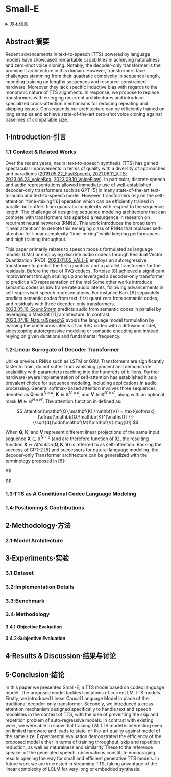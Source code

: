 # Small-E

<details>
<summary>基本信息</summary>

- 标题: "Small-E: Small Language Model with Linear Attention for Efficient Speech Synthesis"
- 作者:
  - 01 Theodor Lemerle 法国索邦大学
  - 02 Nicolas Obin 法国索邦大学
  - 03 Axel Roebel 法国索邦大学
- 链接:
  - [ArXiv](https://arxiv.org/abs/2406.04467)
  - [Publication]()
  - [Github](https://github.com/theodorblackbird/lina-speech)
  - [Demo]()
- 文件:
  - [ArXiv](_PDF/2406.04467v2__Small-E__Small_Language_Model_with_Linear_Attention_for_Efficient_Speech_Synthesis.pdf)
  - [Publication] #TODO

</details>

## Abstract·摘要

Recent advancements in text-to-speech (TTS) powered by language models have showcased remarkable capabilities in achieving naturalness and zero-shot voice cloning.
Notably, the decoder-only transformer is the prominent architecture in this domain.
However, transformers face challenges stemming from their quadratic complexity in sequence length, impeding training on lengthy sequences and resource-constrained hardware.
Moreover they lack specific inductive bias with regards to the monotonic nature of TTS alignments.
In response, we propose to replace transformers with emerging recurrent architectures and introduce specialized cross-attention mechanisms for reducing repeating and skipping issues.
Consequently our architecture can be efficiently trained on long samples and achieve state-of-the-art zero-shot voice cloning against baselines of comparable size.

## 1·Introduction·引言

### 1.1·Context & Related Works

Over the recent years, neural text-to-speech synthesis (TTS) has gained spectacular improvements in terms of quality with a diversity of approaches and paradigms ([2019.05.22_FastSpeech](../TTS2_Acoustic/2019.05.22_FastSpeech.md), [2021.06.11_VITS](../E2E/2021.06.11_VITS.md); [2023.06.23_VoiceBox](2023.06.23_VoiceBox.md), [2023.09.10_VoiceFlow](../Diffusion/2023.09.10_VoiceFlow.md)).
In particular, discrete speech and audio representations allowed immediate use of well-established decoder-only transformers such as GPT [5] in many state-of-the-art text-to-audio and text-to-speech model.
However, transformers rely on the self-attention “time-mixing”[6] operation which can be efficiently trained in parallel but suffers from quadratic complexity with respect to the sequence length.
The challenge of designing sequence modeling architecture that can compete with transformers has sparked a resurgence in research on recurrent neural networks (RNNs).
This work introduces the broad term “linear attention” to denote this emerging class of RNNs that replaces self-attention for linear complexity “time-mixing” while keeping performances and high training throughput.

This paper primarily relates to speech models formulated as language models (LMs) or employing discrete audio codecs through Residual Vector Quantization (RVQ).
[2023.01.05_VALL-E](2023.01.05_VALL-E.md) employs an autoregressive transformer to predict the first quantizer and a parallel transformer for the residuals.
Before the rise of RVQ codecs, Tortoise [8] achieved a significant improvement through scaling up and leveraged a decoder-only transformer to predict a VQ representation of the mel Some other works introduce semantic codes as low frame rate audio latents, following advancements in self-supervised speech representations.
For instance Bark [9] separately predicts semantic codes from text, first quantizers from semantic codes, and residuals with three decoder-only transformers.
[2023.05.16_SoundStorm](2023.05.16_SoundStorm.md) predicts audio from semantic codes in parallel by leveraging a MaskGit [11] architecture.
In contrast, [2023.04.18_NaturalSpeech2](../Diffusion/2023.04.18_NaturalSpeech2.md) avoids the language model formulation by learning the continuous latents of an RVQ codec with a diffusion model, sidestepping autoregressive modeling or semantic encoding and instead relying on given durations and fundamental frequency.

### 1.2·Linear Surrogate of Decoder Transformer

Unlike previous RNNs such as LSTM or GRU, Transformers are significantly faster to train, do not suffer from vanishing gradient and demonstrate scalability with parameters reaching into the hundreds of billions.
Further hardware-aware implementation of self-attention has established it as a prevalent choice for sequence modeling, including applications in audio processing.
General softmax-based attention involves three sequences, denoted as $\mathbf{Q}\in \mathbb{R}^{N\times d}$, $\mathbf{K}\in \mathbb{R}^{N'\times d}$, and $\mathbf{V}\in \mathbb{R}^{N'\times d'}$, along with an optional mask $\mathbf{M}\in \mathbb{R}^{N\times N'}$.
The attention function in defined as:

$$
  Attention(\mathbf{Q},\mathbf{K},\mathbf{V}) = \text{softmax}(\dfrac{\mathbb{Q}\mathbb{K}^{\mathsf{T}}}{\sqrt{d}}\odot\mathbf{M})\mathbf{V}.\tag{01}
$$

When $\mathbf{Q}$, $\mathbf{K}$, and $\mathbf{V}$ represent different linear projections of the same input sequence $\mathbf{X}\in \mathbb{R}^{N\times d}$ (and are therefore function of $\mathbf{X}$), the resulting function $\mathbf{X}\mapsto Attention(\mathbf{Q},\mathbf{K},\mathbf{V})$ is referred to as self-attention.
Backing the success of GPT-2 [5] and successors for natural language modeling, the decoder-only Transformer architecture can be generalized with the terminology proposed in [6]:

$$

$$



### 1.3·TTS as A Conditional Codec Language Modeling

### 1.4·Positioning & Contributions

## 2·Methodology·方法

### 2.1·Model Architecture

## 3·Experiments·实验

### 3.1·Dataset

### 3.2·Implementation Details

### 3.3·Benchmark

### 3.4·Methodology

#### 3.4.1·Objective Evaluation

#### 3.4.2·Subjective Evaluation

## 4·Results & Discussion·结果与讨论

## 5·Conclusion·结论

In this paper we presented Small-E, a TTS model based on codec language model.
The proposed model tackles limitations of current LM TTS models.
Firstly, we introduced Linear Causal Language Model in place of the traditional decoder-only transformer.
Secondly, we introduced a cross-attention mechanism designed specifically to handle text and speech modalities in the context of TTS, with the idea of preventing the skip and repetition problem of auto-regressive models.
In contrast with existing work, we were able to show that training LM TTS model is interesting even on limited hardware and leads to state-of-the-art quality against model of the same size.
Experimental evaluation demonstrated the efficiency of the proposed model either in terms of training throughput, skip and repetition reduction, as well as naturalness and similarity These to the reference speaker of the generated speech. observations constitute encouraging results opening the way for small and efficient generative TTS models.
In future work we are interested in streaming TTS, taking advantage of the linear complexity of LCLM for very long or embedded synthesis.